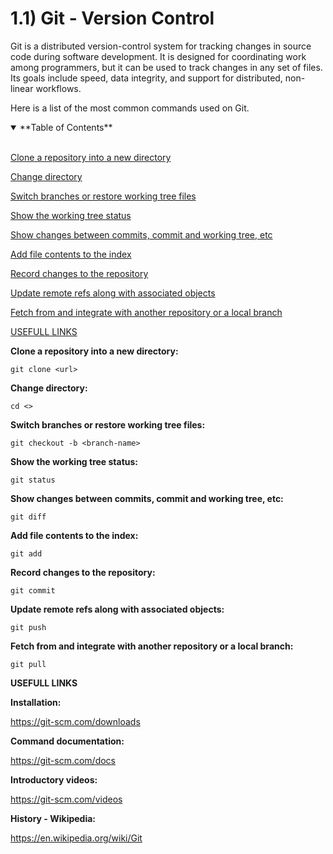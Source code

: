# 1.1) Git - Version Control

Git is a distributed version-control system for tracking changes in source code during software development. It is designed for coordinating work among programmers, but it can be used to track changes in any set of files. Its goals include speed, data integrity, and support for distributed, non-linear workflows.

Here is a list of the most common commands used on Git.

<details open>
<summary> **Table of Contents** </summary>
<br>

[Clone a repository into a new directory](#h1)

[Change directory](#h2)

[Switch branches or restore working tree files](#h3)

[Show the working tree status](#h4)

[Show changes between commits, commit and working tree, etc](#h5)

[Add file contents to the index](#h6)

[Record changes to the repository](#h7)

[Update remote refs along with associated objects](#h8)

[Fetch from and integrate with another repository or a local branch](#h9)

[USEFULL LINKS](#h10)

</details>

<a name="h1"/>

**Clone a repository into a new directory:**
```
git clone <url>
```

<a name="h2"/>

**Change directory:**
```
cd <>
```

<a name="h3"/>

**Switch branches or restore working tree files:**
```
git checkout -b <branch-name>
```

<a name="h4"/>

**Show the working tree status:**
```
git status
```

<a name="h5"/>

**Show changes between commits, commit and working tree, etc:**
```
git diff
```

<a name="h6"/>

**Add file contents to the index:**
```
git add
```

<a name="h7"/>

**Record changes to the repository:**
```
git commit
```

<a name="h8"/>

**Update remote refs along with associated objects:**
```
git push
```

<a name="h9"/>

**Fetch from and integrate with another repository or a local branch:**
```
git pull
```

<a name="h10"/>

**USEFULL LINKS**

**Installation:**

https://git-scm.com/downloads

**Command documentation:**

https://git-scm.com/docs

**Introductory videos:**

https://git-scm.com/videos

**History - Wikipedia:**

https://en.wikipedia.org/wiki/Git
